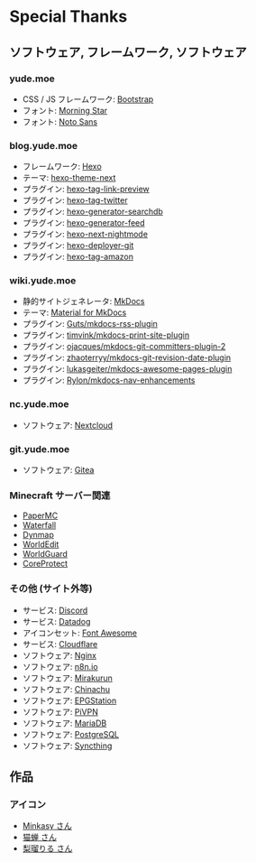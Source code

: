 # Special Thanks

## ソフトウェア, フレームワーク, ソフトウェア
### yude.moe
* CSS / JS フレームワーク: [Bootstrap](https://getbootstrap.jp/)
* フォント: [Morning Star](http://www.tattoowoo.com/)
* フォント: [Noto Sans](https://fonts.google.com/specimen/Noto+Sans+JP)

### blog.yude.moe
* フレームワーク: [Hexo](https://hexo.io/)
* テーマ: [hexo-theme-next](https://github.com/next-theme/hexo-theme-next)
* プラグイン: [hexo-tag-link-preview](https://www.npmjs.com/package/hexo-tag-link-preview)
* プラグイン: [hexo-tag-twitter](https://www.npmjs.com/package/hexo-tag-twitter)
* プラグイン: [hexo-generator-searchdb](https://www.npmjs.com/package/hexo-generator-searchdb)
* プラグイン: [hexo-generator-feed](https://www.npmjs.com/package/hexo-generator-feed)
* プラグイン: [hexo-next-nightmode](https://www.npmjs.com/package/hexo-next-nightmode)
* プラグイン: [hexo-deployer-git](https://www.npmjs.com/package/hexo-deployer-git)
* プラグイン: [hexo-tag-amazon](https://www.npmjs.com/package/hexo-tag-amazon)

### wiki.yude.moe
* 静的サイトジェネレータ: [MkDocs](https://www.mkdocs.org/)
* テーマ: [Material for MkDocs](https://squidfunk.github.io/mkdocs-material/)
* プラグイン: [Guts/mkdocs-rss-plugin](https://github.com/Guts/mkdocs-rss-plugin)
* プラグイン: [timvink/mkdocs-print-site-plugin](https://github.com/timvink/mkdocs-print-site-plugin)
* プラグイン: [ojacques/mkdocs-git-committers-plugin-2](https://github.com/ojacques/mkdocs-git-committers-plugin-2)
* プラグイン: [zhaoterryy/mkdocs-git-revision-date-plugin](https://github.com/zhaoterryy/mkdocs-git-revision-date-plugin)
* プラグイン: [lukasgeiter/mkdocs-awesome-pages-plugin](https://github.com/lukasgeiter/mkdocs-awesome-pages-plugin)
* プラグイン: [Rylon/mkdocs-nav-enhancements](https://github.com/rylon/mkdocs-nav-enhancements)

### nc.yude.moe
* ソフトウェア: [Nextcloud](https://nextcloud.com/)

### git.yude.moe
* ソフトウェア: [Gitea](https://gitea.io/)

### Minecraft サーバー関連
* [PaperMC](https://papermc.io/)
* [Waterfall](https://github.com/PaperMC/Waterfall)
* [Dynmap](https://www.spigotmc.org/resources/dynmap.274/)
* [WorldEdit](https://dev.bukkit.org/projects/worldedit)
* [WorldGuard](https://dev.bukkit.org/projects/worldguard)
* [CoreProtect](https://www.spigotmc.org/resources/coreprotect.8631/)

### その他 (サイト外等)
* サービス: [Discord](https://discord.com)
* サービス: [Datadog](https://www.datadoghq.com/ja/)
* アイコンセット: [Font Awesome](https://fontawesome.com/)
* サービス: [Cloudflare](https://www.cloudflare.com/)
* ソフトウェア: [Nginx](https://nginx.org/ja/)
* ソフトウェア: [n8n.io](https://n8n.io/)
* ソフトウェア: [Mirakurun](https://github.com/Chinachu/Mirakurun)
* ソフトウェア: [Chinachu](https://github.com/Chinachu/Chinachu)
* ソフトウェア: [EPGStation](https://github.com/l3tnun/EPGStation)
* ソフトウェア: [PiVPN](https://www.pivpn.io/)
* ソフトウェア: [MariaDB](https://mariadb.org/)
* ソフトウェア: [PostgreSQL](https://www.postgresql.org/)
* ソフトウェア: [Syncthing](https://syncthing.net/)

## 作品
### アイコン
* [Minkasy さん](https://twitter.com/xmnts)
* [猫蝉 さん](https://twitter.com/hikaru_riv)
* [梨瑠りる さん](https://twitter.com/R_I_R_U_)
